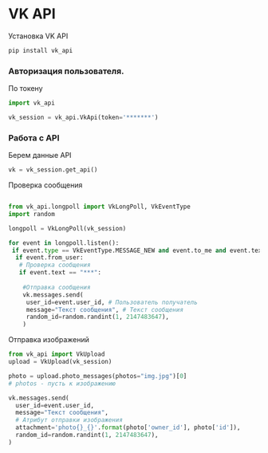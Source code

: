 # VK API
Установка VK API
```Bash
pip install vk_api
```
### Авторизация пользователя.

По токену
```python
import vk_api

vk_session = vk_api.VkApi(token='*******')
```

### Работа с API

Берем данные API
```python
vk = vk_session.get_api()
```

Проверка сообщения
```python

from vk_api.longpoll import VkLongPoll, VkEventType
import random

longpoll = VkLongPoll(vk_session)

for event in longpoll.listen():
 if event.type == VkEventType.MESSAGE_NEW and event.to_me and event.text:
  if event.from_user:
   # Проверка сообщения
   if event.text == "***":
			
    #Отправка сообщения
    vk.messages.send(
     user_id=event.user_id, # Пользователь получатель
     message="Текст сообщения", # Текст сообщения
     random_id=random.randint(1, 2147483647),
    )
```

Отправка изображений
```python
from vk_api import VkUpload 
upload = VkUpload(vk_session)

photo = upload.photo_messages(photos="img.jpg")[0]
# photos - пусть к изображению

vk.messages.send(
  user_id=event.user_id,
  message="Текст сообщения",
  # Атрибут отправки изображения
  attachment='photo{}_{}'.format(photo['owner_id'], photo['id']),
  random_id=random.randint(1, 2147483647),
)
```
